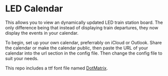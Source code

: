 # LED Calendar

This allows you to view an dynamically updated LED train station board. The only difference being that instead of displaying train departures, they now display the events in your calendar.

To begin, set up your own calendar, preferrably on iCloud or Outlook. Share the calendar or make the calendar public, then paste the URL of your calendar into the url section in the config file. Then change the config file to suit your needs.

This repo includes a ttf font file named [DotMatrix](https://www.dafont.com/dot-matrix.font).

